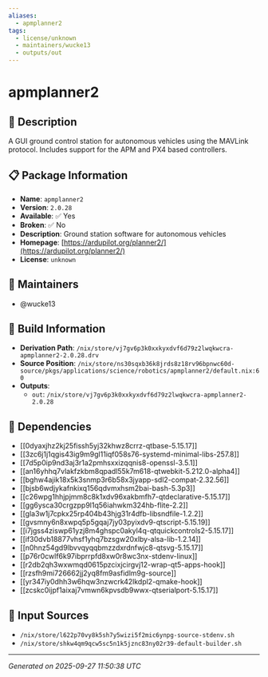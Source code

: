 ```yaml
---
aliases:
  - apmplanner2
tags:
  - license/unknown
  - maintainers/wucke13
  - outputs/out
---
```


# apmplanner2

## 📝 Description

A GUI ground control station for autonomous vehicles using the MAVLink protocol.
Includes support for the APM and PX4 based controllers.


## 📋 Package Information

- **Name**: `apmplanner2`
- **Version**: `2.0.28`
- **Available**: ✅ Yes
- **Broken**: ✅ No
- **Description**: Ground station software for autonomous vehicles
- **Homepage**: [https://ardupilot.org/planner2/](https://ardupilot.org/planner2/)
- **License**: `unknown`
## 👥 Maintainers

- @wucke13


## 🔧 Build Information

- **Derivation Path**: `/nix/store/vj7gv6p3k0xxkyxdvf6d79z2lwqkwcra-apmplanner2-2.0.28.drv`
- **Source Position**: `/nix/store/ns30sqxb36k8jrds8z18rv96bpnwc60d-source/pkgs/applications/science/robotics/apmplanner2/default.nix:60`
- **Outputs**:
  - `out`:  `/nix/store/vj7gv6p3k0xxkyxdvf6d79z2lwqkwcra-apmplanner2-2.0.28`

## 🔗 Dependencies

- [[0dyaxjhz2kj25fissh5yj32khwz8crrz-qtbase-5.15.17]]
- [[3zc6j1j1qgis43ig9m9gl11iqf058s76-systemd-minimal-libs-257.8]]
- [[7d5p0ip9nd3aj3r1a2pmhsxxizqqnis8-openssl-3.5.1]]
- [[an16yhhq7vlakfzkbm8qpadl55k7m618-qtwebkit-5.212.0-alpha4]]
- [[bghw4ajik18x5k3snmp3r6b58x3jyapp-sdl2-compat-2.32.56]]
- [[bjsb6wdjykafnkixq156qdvmxhsm2bai-bash-5.3p3]]
- [[c26wpg1hhjpjmm8c8k1xdv96xakbmfh7-qtdeclarative-5.15.17]]
- [[gg6ysca30crgzpp9l1q56iahwkm324hb-flite-2.2]]
- [[gla3w1j7cpkx25rp404b43hjg31r4dfb-libsndfile-1.2.2]]
- [[gvsmny6n8xwpq5p5gqaj7jy03pyixdv9-qtscript-5.15.19]]
- [[i7jgss4ziswp61yzj8m4ghspc0akyl4q-qtquickcontrols2-5.15.17]]
- [[if30dvb18877vhsf1yhq7bzsgw20xlby-alsa-lib-1.2.14]]
- [[n0hnz54gd9lbvvqyqqbmzzdxrdnfwjc8-qtsvg-5.15.17]]
- [[p76r0cwlf6k97ibprrpfd8xw0r8wc3nx-stdenv-linux]]
- [[r2db2qh3wxwmqd0615pzcixjcirgvj12-wrap-qt5-apps-hook]]
- [[rzsfh9mi726662jj2yq8fm9asfidlm9g-source]]
- [[yr347iy0dhh3w6hqw3nzwcrk42lkdpl2-qmake-hook]]
- [[zcskc0ijpf1aixaj7vmwn6kpvsdb9wwx-qtserialport-5.15.17]]

## 📁 Input Sources

- `/nix/store/l622p70vy8k5sh7y5wizi5f2mic6ynpg-source-stdenv.sh`
- `/nix/store/shkw4qm9qcw5sc5n1k5jznc83ny02r39-default-builder.sh`

---
*Generated on 2025-09-27 11:50:38 UTC*

